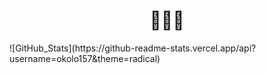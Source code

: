 <h1><div align="center">👨🏽‍🍳</div></h1>

<div display= "flex" justify-content="center">
![GitHub_Stats](https://github-readme-stats.vercel.app/api?username=okolo157&theme=radical)
</div>
